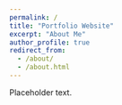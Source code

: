 ```yaml
---
permalink: /
title: "Portfolio Website"
excerpt: "About Me"
author_profile: true
redirect_from: 
  - /about/
  - /about.html
---
```


<!-- {% include base_path %} -->

Placeholder text.
